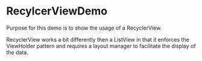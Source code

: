 # RecylcerViewDemo

Purpose for this demo is to show the usage of a RecyclerView.

RecyclerView works a bit differently then a ListView in that it enforces the ViewHolder pattern and requires a layout manager to 
facilitate the display of the data.
